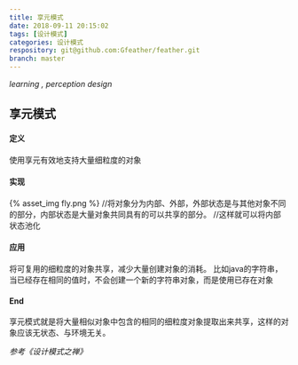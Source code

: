 ```yaml
---
title: 享元模式
date: 2018-09-11 20:15:02
tags: [设计模式]
categories: 设计模式
respository: git@github.com:Gfeather/feather.git
branch: master
---
```


*learning ,  perception design* 

## 享元模式

#### 定义

使用享元有效地支持大量细粒度的对象

#### 实现

{% asset_img fly.png %}
//将对象分为内部、外部，外部状态是与其他对象不同的部分，内部状态是大量对象共同具有的可以共享的部分。
//这样就可以将内部状态池化

#### 应用

将可复用的细粒度的对象共享，减少大量创建对象的消耗。
比如java的字符串，当已经存在相同的值时，不会创建一个新的字符串对象，而是使用已存在对象

#### End

享元模式就是将大量相似对象中包含的相同的细粒度对象提取出来共享，这样的对象应该无状态、与环境无关。


*参考《设计模式之禅》*

